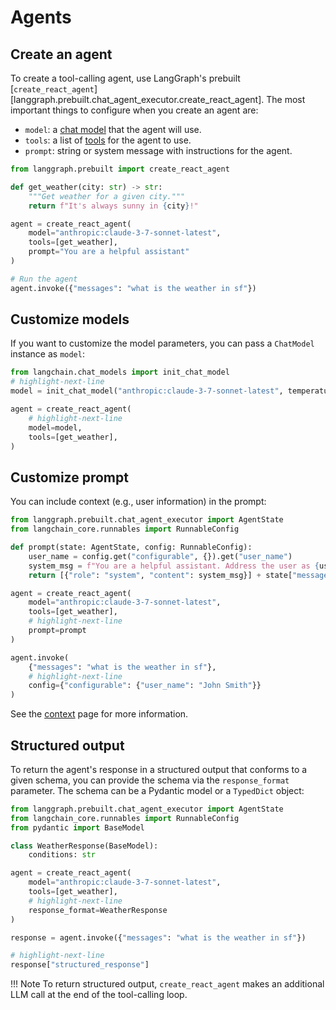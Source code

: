 # Agents

## Create an agent

To create a tool-calling agent, use LangGraph's prebuilt [`create_react_agent`][langgraph.prebuilt.chat_agent_executor.create_react_agent]. The most important things to configure when you create an agent are:

- `model`: a [chat model](https://python.langchain.com/docs/concepts/chat_models/) that the agent will use.
- `tools`: a list of [tools](https://python.langchain.com/docs/concepts/tools/) for the agent to use.
- `prompt`: string or system message with instructions for the agent.

```python
from langgraph.prebuilt import create_react_agent

def get_weather(city: str) -> str:
    """Get weather for a given city."""
    return f"It's always sunny in {city}!"

agent = create_react_agent(
    model="anthropic:claude-3-7-sonnet-latest",
    tools=[get_weather],
    prompt="You are a helpful assistant"
)

# Run the agent
agent.invoke({"messages": "what is the weather in sf"})
```

## Customize models

If you want to customize the model parameters, you can pass a `ChatModel` instance as `model`:

```python
from langchain.chat_models import init_chat_model
# highlight-next-line
model = init_chat_model("anthropic:claude-3-7-sonnet-latest", temperature=0)

agent = create_react_agent(
    # highlight-next-line
    model=model,
    tools=[get_weather],
)
```

## Customize prompt

You can include context (e.g., user information) in the prompt:

```python
from langgraph.prebuilt.chat_agent_executor import AgentState
from langchain_core.runnables import RunnableConfig

def prompt(state: AgentState, config: RunnableConfig):
    user_name = config.get("configurable", {}).get("user_name")
    system_msg = f"You are a helpful assistant. Address the user as {user_name}."
    return [{"role": "system", "content": system_msg}] + state["messages"]

agent = create_react_agent(
    model="anthropic:claude-3-7-sonnet-latest",
    tools=[get_weather],
    # highlight-next-line
    prompt=prompt
)

agent.invoke(
    {"messages": "what is the weather in sf"},
    # highlight-next-line
    config={"configurable": {"user_name": "John Smith"}}
)
```

See the [context](./context.md) page for more information.

## Structured output

To return the agent's response in a structured output that conforms to a given schema, you can provide the schema via the `response_format` parameter. The schema can be a Pydantic model or a `TypedDict` object:

```python
from langgraph.prebuilt.chat_agent_executor import AgentState
from langchain_core.runnables import RunnableConfig
from pydantic import BaseModel

class WeatherResponse(BaseModel):
    conditions: str

agent = create_react_agent(
    model="anthropic:claude-3-7-sonnet-latest",
    tools=[get_weather],
    # highlight-next-line
    response_format=WeatherResponse
)

response = agent.invoke({"messages": "what is the weather in sf"})

# highlight-next-line
response["structured_response"]
```

!!! Note
    To return structured output, `create_react_agent` makes an additional LLM call at the end of the tool-calling loop.
